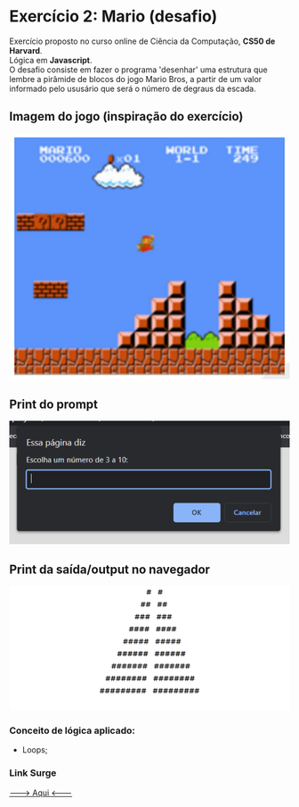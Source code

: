 # Exercício 2: Mario (desafio)

Exercício proposto no curso online de Ciência da Computação, **CS50 de Harvard**. <br>
Lógica em **Javascript**. <br>
O desafio consiste em fazer o programa 'desenhar' uma estrutura que lembre a pirâmide de blocos do jogo Mario Bros, a partir de um valor informado pelo ususário que será o número de degraus da escada.

## Imagem do jogo (inspiração do exercício)
![game](./assets/game.jpg)

## Print do prompt

![prompt](./assets/prompt.PNG)

## Print da saída/output no navegador

![output](./assets/output.png)

### Conceito de lógica aplicado:
- Loops;

### Link Surge
[---> Aqui <---](https://ruddy-sofa.surge.sh/)
